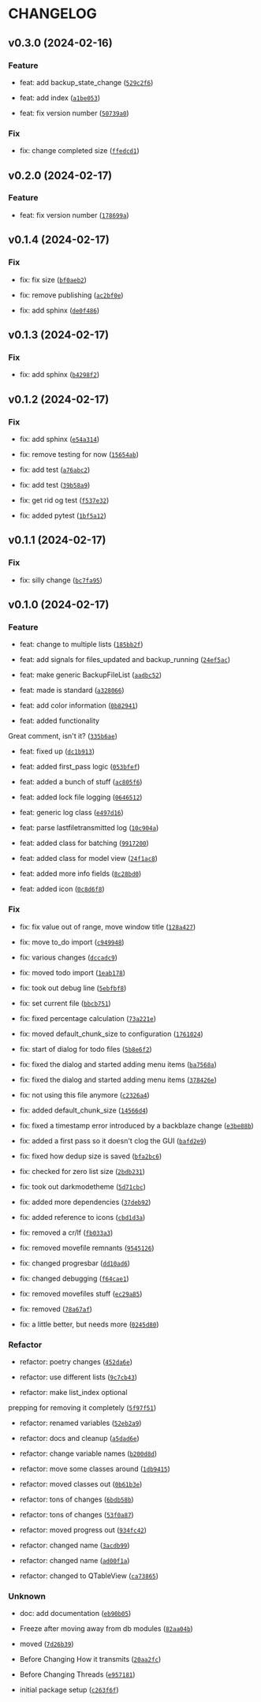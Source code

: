 # CHANGELOG



## v0.3.0 (2024-02-16)

### Feature

* feat: add backup_state_change ([`529c2f6`](https://github.com/xevg/backblaze_status/commit/529c2f67f916f1afd21399c59d09651bb32ca6d5))

* feat: add index ([`a1be053`](https://github.com/xevg/backblaze_status/commit/a1be0535d664f650e413b32ac8e1f47ae9eea478))

* feat: fix version number ([`50739a0`](https://github.com/xevg/backblaze_status/commit/50739a09c6d1b3a99e9195a1e679a70bd0880b45))

### Fix

* fix: change completed size ([`ffedcd1`](https://github.com/xevg/backblaze_status/commit/ffedcd15111e3c5e2b56e97457ae3af5a1187182))


## v0.2.0 (2024-02-17)

### Feature

* feat: fix version number ([`178699a`](https://github.com/xevg/backblaze_status/commit/178699acd40d565c766a993dd276154d58d11c0f))


## v0.1.4 (2024-02-17)

### Fix

* fix: fix size ([`bf0aeb2`](https://github.com/xevg/backblaze_status/commit/bf0aeb226256ef3feb6457b912d5399e66b3e394))

* fix: remove publishing ([`ac2bf0e`](https://github.com/xevg/backblaze_status/commit/ac2bf0e0b58d900b173661080a9122f5de25a052))

* fix: add sphinx ([`de0f486`](https://github.com/xevg/backblaze_status/commit/de0f4868abfdd4303e9c7aa2acb510f9ab10bd4d))


## v0.1.3 (2024-02-17)

### Fix

* fix: add sphinx ([`b4298f2`](https://github.com/xevg/backblaze_status/commit/b4298f2c02c800eb51a493d1d2adf09f52f35fe9))


## v0.1.2 (2024-02-17)

### Fix

* fix: add sphinx ([`e54a314`](https://github.com/xevg/backblaze_status/commit/e54a31468948b6ae0c2ac2f4424d2f8471bd157d))

* fix: remove testing for now ([`15654ab`](https://github.com/xevg/backblaze_status/commit/15654ab62278095ea8bca8efe9928437b761e836))

* fix: add test ([`a76abc2`](https://github.com/xevg/backblaze_status/commit/a76abc2c01b983dd9b38a26a0047a2a3cc195900))

* fix: add test ([`39b58a9`](https://github.com/xevg/backblaze_status/commit/39b58a9ed9f48d18ab68b5abeb424cb0efde71c1))

* fix: get rid og test ([`f537e32`](https://github.com/xevg/backblaze_status/commit/f537e326339af84380bde4afc4c296eb7553c90e))

* fix: added pytest ([`1bf5a12`](https://github.com/xevg/backblaze_status/commit/1bf5a127694d0484a2555baa39f0f0aae1216e80))


## v0.1.1 (2024-02-17)

### Fix

* fix: silly change ([`bc7fa95`](https://github.com/xevg/backblaze_status/commit/bc7fa95d28caf8adf84e3ffe8ef5691cb41fd008))


## v0.1.0 (2024-02-17)

### Feature

* feat: change to multiple lists ([`185bb2f`](https://github.com/xevg/backblaze_status/commit/185bb2fc66bd6303353c4df1cc321ad0adca9821))

* feat: add signals for files_updated and backup_running ([`24ef5ac`](https://github.com/xevg/backblaze_status/commit/24ef5ac383d01298132b7eb116f1cf033a3d92ba))

* feat: make generic BackupFileList ([`aadbc52`](https://github.com/xevg/backblaze_status/commit/aadbc52640eab871cddeb6f2eb65c882ad247d6d))

* feat: made is standard ([`a328066`](https://github.com/xevg/backblaze_status/commit/a3280660358b15c6e6c4f292474ec5d7a63702da))

* feat: add color information ([`0b82941`](https://github.com/xevg/backblaze_status/commit/0b82941705945d84d818b6fd78dcb8fb6b304fed))

* feat: added functionality

Great comment, isn&#39;t it? ([`335b6ae`](https://github.com/xevg/backblaze_status/commit/335b6ae290d087c82686e9012f30d4b44879a0c3))

* feat: fixed up ([`dc1b913`](https://github.com/xevg/backblaze_status/commit/dc1b91351b40d96bfafb52730aa7a796293172cc))

* feat: added first_pass logic ([`053bfef`](https://github.com/xevg/backblaze_status/commit/053bfef4cc6c5833efdbbef57cd98d352679e892))

* feat: added a bunch of stuff ([`ac805f6`](https://github.com/xevg/backblaze_status/commit/ac805f6203ebbb64706d16531f294a5791e3e575))

* feat: added lock file logging ([`0646512`](https://github.com/xevg/backblaze_status/commit/064651281974644e96a2b1e0c5bf612df0a4764c))

* feat: generic log class ([`e497d16`](https://github.com/xevg/backblaze_status/commit/e497d169fc869f0f34f0e89af5abaa5036600f0a))

* feat: parse lastfiletransmitted log ([`10c904a`](https://github.com/xevg/backblaze_status/commit/10c904a28e804d133d2b9be8c0bd0d1816a61ab6))

* feat: added class for batching ([`9917200`](https://github.com/xevg/backblaze_status/commit/99172004cc05f45033652a58fdb092c8f6e9c4b8))

* feat: added class for model view ([`24f1ac8`](https://github.com/xevg/backblaze_status/commit/24f1ac8195fbe9cfb9f17dedbe22fbf170ad04fb))

* feat: added more info fields ([`8c28bd0`](https://github.com/xevg/backblaze_status/commit/8c28bd08ab90e55dfa6b727c5cfc0825f8d962d9))

* feat: added icon ([`0c8d6f8`](https://github.com/xevg/backblaze_status/commit/0c8d6f86f232d08e62faf9f2a0853d5db06685be))

### Fix

* fix: fix value out of range, move window title ([`128a427`](https://github.com/xevg/backblaze_status/commit/128a427b7ef86d3d2419b311ff650bb0953952ad))

* fix: move to_do import ([`c949948`](https://github.com/xevg/backblaze_status/commit/c94994802ed392b16fce21f3e31393a2f4e1edb6))

* fix: various changes ([`dccadc9`](https://github.com/xevg/backblaze_status/commit/dccadc95d061e855efc7dad6890ab54088380ca3))

* fix: moved todo import ([`1eab178`](https://github.com/xevg/backblaze_status/commit/1eab1783ce9a83039247c22109941c82543cb0bf))

* fix: took out debug line ([`5ebfbf8`](https://github.com/xevg/backblaze_status/commit/5ebfbf8ad86c214257d7b1680ea846024e8ba0d3))

* fix: set current file ([`bbcb751`](https://github.com/xevg/backblaze_status/commit/bbcb751e70c99526e2701f72f94137d335b86c36))

* fix: fixed percentage calculation ([`73a221e`](https://github.com/xevg/backblaze_status/commit/73a221e1756ee7a9e8103bc46a6243ae6da5375f))

* fix: moved default_chunk_size to configuration ([`1761024`](https://github.com/xevg/backblaze_status/commit/1761024cee867c3b3ee76efd46ebb7eea76bbfd8))

* fix: start of dialog for todo files ([`5b8e6f2`](https://github.com/xevg/backblaze_status/commit/5b8e6f2daf3ac7a71bc39905524570cd0eba9650))

* fix: fixed the dialog and started adding menu items ([`ba7568a`](https://github.com/xevg/backblaze_status/commit/ba7568ac037b49fd03ab607b19e4f25ac73db8b8))

* fix: fixed the dialog and started adding menu items ([`378426e`](https://github.com/xevg/backblaze_status/commit/378426e16c9cfbee64050d8b63a2857c5ca61939))

* fix: not using this file anymore ([`c2326a4`](https://github.com/xevg/backblaze_status/commit/c2326a414348564b216917e8c50ac30a56f853aa))

* fix: added default_chunk_size ([`14566d4`](https://github.com/xevg/backblaze_status/commit/14566d45b342bc6d3e1117a14041950dc6987b84))

* fix: fixed a timestamp error introduced by a backblaze change ([`e3be88b`](https://github.com/xevg/backblaze_status/commit/e3be88bba1e162619ba9300e056daee80a256409))

* fix: added a first pass so it doesn&#39;t clog the GUI ([`bafd2e9`](https://github.com/xevg/backblaze_status/commit/bafd2e9477830f89f35b69d74e78062263a18686))

* fix: fixed how dedup size is saved ([`bfa2bc6`](https://github.com/xevg/backblaze_status/commit/bfa2bc6ff70ae738f008c959ec7ff9a49c758625))

* fix: checked for zero list size ([`2bdb231`](https://github.com/xevg/backblaze_status/commit/2bdb2318144a61c3d53ab7c0c534a223280f99d5))

* fix: took out darkmodetheme ([`5d71cbc`](https://github.com/xevg/backblaze_status/commit/5d71cbcfff4d194453996422a2441853fdaba461))

* fix: added more dependencies ([`37deb92`](https://github.com/xevg/backblaze_status/commit/37deb9206f3b486d15fa3c2c2bd28d0c762bd79b))

* fix: added reference to icons ([`cbd1d3a`](https://github.com/xevg/backblaze_status/commit/cbd1d3aa6d54f2134ec86d697bdd710de9dd7f1f))

* fix: removed a cr/lf ([`fb033a3`](https://github.com/xevg/backblaze_status/commit/fb033a365d0c50899452610889571c080e2e87f8))

* fix: removed movefile remnants ([`9545126`](https://github.com/xevg/backblaze_status/commit/95451264a519a02ae005e7022fc2bf69c9c7a2fe))

* fix: changed progresbar ([`dd10ad6`](https://github.com/xevg/backblaze_status/commit/dd10ad6941064c92b8119ebc825ac7fda57d62eb))

* fix: changed debugging ([`f64cae1`](https://github.com/xevg/backblaze_status/commit/f64cae17fc9f5730ac1b12f4961514713fd5bf54))

* fix: removed movefiles stuff ([`ec29a85`](https://github.com/xevg/backblaze_status/commit/ec29a8508aceffd0e87a343ebcaa8bf0b5433b79))

* fix: removed ([`78a67af`](https://github.com/xevg/backblaze_status/commit/78a67af202f1bd2b0bb8e65b0a9ff07d12f8f59c))

* fix: a little better, but needs more ([`0245d80`](https://github.com/xevg/backblaze_status/commit/0245d80f0eac642d874ede7265a014116c7b557a))

### Refactor

* refactor: poetry changes ([`452da6e`](https://github.com/xevg/backblaze_status/commit/452da6e2861bd0be02acc7ff502c4f845ddc3e4d))

* refactor: use different lists ([`9c7cb43`](https://github.com/xevg/backblaze_status/commit/9c7cb4387dd24a3724bc5bd9b1d00dfee47af268))

* refactor: make list_index optional

prepping for removing it completely ([`5f97f51`](https://github.com/xevg/backblaze_status/commit/5f97f51a980b8f61539479457e683cd5672e7fc3))

* refactor: renamed variables ([`52eb2a9`](https://github.com/xevg/backblaze_status/commit/52eb2a968e71363200c08ba0085602ae89018ebc))

* refactor: docs and cleanup ([`a5dad6e`](https://github.com/xevg/backblaze_status/commit/a5dad6ef5f6cc394dfb0067385c49924b14b3788))

* refactor: change variable names ([`b200d8d`](https://github.com/xevg/backblaze_status/commit/b200d8dcf5f419cc2ce13a082520d9cab06a195e))

* refactor: move some classes around ([`1db9415`](https://github.com/xevg/backblaze_status/commit/1db9415606549b7d2244111dd5e449bc8a3c8179))

* refactor: moved classes out ([`0b61b3e`](https://github.com/xevg/backblaze_status/commit/0b61b3e6b06b11153b38a51f1558c8af05e71fcf))

* refactor: tons of changes ([`6bdb58b`](https://github.com/xevg/backblaze_status/commit/6bdb58b029243f3dc6131c2f98a2b8f8df63acae))

* refactor: tons of changes ([`53f0a87`](https://github.com/xevg/backblaze_status/commit/53f0a87c4fa0fb47f1b80f6ad0e73c308f717324))

* refactor: moved progress out ([`934fc42`](https://github.com/xevg/backblaze_status/commit/934fc429bf6aec5e1bf9e4c9be5c3dec6b104332))

* refactor: changed name ([`3acdb99`](https://github.com/xevg/backblaze_status/commit/3acdb992de88dfe4a03c54490034a9accbfbac9c))

* refactor: changed name ([`ad00f1a`](https://github.com/xevg/backblaze_status/commit/ad00f1ac718fbff369737146fd3dade1b17cf808))

* refactor: changed to QTableView ([`ca73865`](https://github.com/xevg/backblaze_status/commit/ca7386593ac0b7e30650bb0dc2dd506f56aae0d4))

### Unknown

* doc: add documentation ([`eb90b05`](https://github.com/xevg/backblaze_status/commit/eb90b055a706841477569a9a13fd20e1584e8ff3))

* Freeze after moving away from db modules ([`82aa04b`](https://github.com/xevg/backblaze_status/commit/82aa04b9de5f6f844ccf0f9e2e992d3f946d2332))

* moved ([`7d26b39`](https://github.com/xevg/backblaze_status/commit/7d26b39882d6e09051fad5bbabf77eea262d1c10))

* Before Changing How it transmits ([`20aa2fc`](https://github.com/xevg/backblaze_status/commit/20aa2fcdbf3c4cf96f5ff10aa29fa4dfa32f5447))

* Before Changing Threads ([`e957181`](https://github.com/xevg/backblaze_status/commit/e95718174ace6538c2280004501260751255de50))

* initial package setup ([`c263f6f`](https://github.com/xevg/backblaze_status/commit/c263f6fa32f44f6103d2e083eba7b3ba6d7f5bfb))
